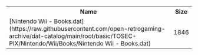 <table>
<tr><th>Name</th><th>Size</th></tr>
<tr><td>
[Nintendo Wii - Books.dat](https://raw.githubusercontent.com/open-retrogaming-archive/dat-catalog/main/root/basic/TOSEC-PIX/Nintendo/Wii/Books/Nintendo Wii - Books.dat)
</td><td>1846</td></tr>
</table>
